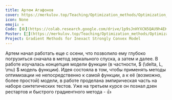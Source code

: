 ```yaml
---
title: Артем Агафонов
cover: https://merkulov.top/Teaching/Optimization_methods/Optimization_methods_____/Лучшие_проекты_по_оптимизации_2019/Артем_Агафонов/agafonov.png
icon: None
emoji: ⭐
Code: [🕸](https://colab.research.google.com/drive/1p9sJnHYXCN5QAU9h4EHUkiKRuGPIqQuP)
Poster: [📎](https://merkulov.top/Teaching/Optimization_methods/Optimization_methods_____/Лучшие_проекты_по_оптимизации_2019/Артем_Агафонов/agafonov.pdf)
Project: Gradient Methods for Inexact Strongly Convex Model
---
```


Артем начал работать еще с осени, что позволило ему глубоко погрузиться сначала в метод зеркального спуска, а затем и далее. В работе изучалась концепция модели функции (в частности, $ (\delta, L, \mu) $ модель функции). Идея состояла в том, чтобы применять методы оптимизации не непосредственно к самой функции, а к её (возможно, более простой) модели, в работе проделана эмпирическая часть на наборе синтетических тестов. Уже на третьем курсе он познал дзен рестартов и быстрого градиентного метода - 👍
